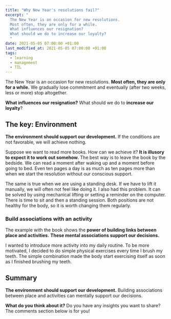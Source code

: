 ```yaml
---
title: "Why New Year's resolutions fail?"
excerpt: "
  The New Year is an occasion for new resolutions.
  Most often, they are only for a while.
  What influences our resignation?
  What should we do to increase our loyalty?
  "
date: 2021-05-05 07:00:00 +01:00
last_modified_at: 2021-05-05 07:00:00 +01:00
tags:
  - learning
  - management
  - TIL
---
```


  The New Year is an occasion for new resolutions.
  **Most often, they are only for a while.**
  We gradually lose commitment and eventually (after two weeks, less or more) stop altogether.

  **What influences our resignation?**
  What should we do to **increase our loyalty**?

## The key: Environment

  **The environment should support our development.**
  If the conditions are not favorable, we will achieve nothing.

  Suppose we want to read more books.
  How can we achieve it?
  **It is illusory to expect it to work out somehow.**
  The best way is to leave the book by the bedside.
  We can read a moment after waking up and a moment before going to bed.
  Even ten pages a day is as much as ten pages more than when we start the resolution without our conscious support.

  The same is true when we are using a standing desk.
  If we have to lift it manually, we will often not feel like doing it.
  I also had this problem.
  It can be solved by using mechanical lifting or setting a reminder on the computer.
  There is time to sit and then a standing session.
  Both positions are not healthy for the body, so it is worth changing them regularly.

### Build associations with an activity

  The example with the book shows the **power of building links between place and activities.**
  **These mental associations support our decisions.**

  I wanted to introduce more activity into my daily routine.
  To be more motivated, I decided to do simple physical exercises every time I brush my teeth.
  The simple combination made the body start exercising itself as soon as I finished brushing my teeth.

## Summary

  **The environment should support our development.**
  Building associations between place and activities can mentally support our decisions.

  **What do you think about it?**
  Do you have any insights you want to share?
  The comments section below is for you!
